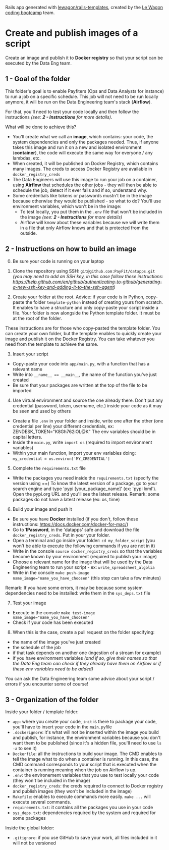 Rails app generated with [lewagon/rails-templates](https://github.com/lewagon/rails-templates), created by the [Le Wagon coding bootcamp](https://www.lewagon.com) team.

# Create and publish images of a script
Create an image and publish it to **Docker registry** so that your script can be executed by the Data Eng team.

## 1 - Goal of the folder
This folder's goal is to enable Payfiters (Ops and Data Analysts for instance) to run a job on a specific schedule. This job will not need to be run locally anymore, it will be run on the Data Engineering team's stack (**Airflow**).

For that, you'll need to test your code locally and then follow the instructions *(see: **2 - Instructions** for more details)*.

What will be done to achieve this?
- You'll create what we call an **image**, which contains: your code, the system dependencies and only the packages needed. Thus, if anyone takes this image and run it on a new and isolated environment (**container**), the code will execute the same way for everyone /  any lambdas, etc.
- When created, it will be published on Docker Registry, which contains many images. The creds to access Docker Registry are available in `docker_registry_creds`
- The Data Engineers will use this image to run your job on a container, using **Airflow** that schedules the other jobs - they will then be able to schedule the job, detect if it ever fails and if so, understand why.
- Some credentials like tokens or passwords mustn't be in the image because otherwise they would be published - so what to do? You'll use environment variables, which won't be in the image:
    - To test locally, you put them in the `.env` file that won't be included in the image *(see: **2 - Instructions** for more details)*
    - Airflow will know about these variables because we will write them in a file that only Airflow knows and that is protected from the outside.


## 2 - Instructions on how to build an image

0. Be sure your code is running on your laptop 

1. Clone the repository using SSH: `git@github.com:PayFit/datapps.git` *(you may need to add an SSH key, in this case follow these instructions: https://help.github.com/en/github/authenticating-to-github/generating-a-new-ssh-key-and-adding-it-to-the-ssh-agent)*

2. Create your folder at the root.
Advice: if your code is in Python, copy-paste the folder `template-python` instead of creating yours from scratch. It enables to have a structure and only copy-paste your script inside a file.
Your folder is now alongside the Python template folder. It must be at the root of the folder.

These instructions are for those who copy-pasted the template folder. You can create your own folder, but the template enables to quickly create your image and publish it on the Docker Registry. You can take whatever you need from the template to achieve the same.

3. Insert your script
- Copy-paste your code into `app/main.py`, with a function that has a relevant name
- Write into `__name__ == __main__`, the name of the function you've just created
- Be sure that your packages are written at the top of the file to be imported

4. Use virtual environment and source the one already there.
Don't put any credential (password, token, username, etc.) inside your code as it may be seen and used by others
- Create a file `.env` in your folder and inside, write one after the other (one credential per line) your different credentials, ex: ZENDESK_TOKEN="K8Gh762iOL@K"
The env variables should be in capital letters.
- Inside the `main.py`, write `import os` (required to import environment variables)
- Within your main function, import your env variables doing: `my_credential = os.environ['MY_CREDENTIAL']`

5. Complete the `requirements.txt` file
- Write the packages you need inside the `requirements.txt` (specify the version using ==)
To know the latest version of a package, go to your search engine and type 'pypi [your_package_name]' (ex: 'pypi lxml'). Open the pypi.org URL and you'll see the latest release.
Remark: some packages do not have a latest release (ex: os, time)

6. Build your image and push it
- Be sure you have **Docker** installed (if you don't, follow these instructions: https://docs.docker.com/docker-for-mac/)
- Go to **1Password**, in the 'datapps' safe and download the file `docker_registry_creds`. Put in your your folder.
- Open a terminal and go inside your folder: `cd my_folder_script` (you won't be able to execute the following commands if you are not in it)
- Write in the console `source docker_registry_creds` so that the variables become known by your environment (required to publish your image)
- Choose a relevant name for the image that will be used by the Data Engineering team to run your script - ex: `write_spreadsheet_algolia`
- Write in the console `make push-image name_image="name_you_have_choosen"` (this step can take a few minutes)

Remark: If you have some errors, it may be because some system dependencies need to be installed: write them in the `sys_deps.txt` file

7. Test your image
- Execute in the console `make test-image name_image="name_you_have_choosen"`
- Check if your code has been executed

8. When this is the case, create a pull request on the folder specifying:
- the name of the image you've just created
- the schedule of the job
- if that task depends on another one (ingestion of a stream for example)
- if you have environment variables *(and if so, give their names so that the Data Eng team can check if they already have them on Airflow or if these env variables need to be added)*

You can ask the Data Engineering team some advice about your script / errors if you encounter some of course!

## 3 - Organization of the folder

Inside your folder / template folder:
- `app`: where you create your code, `init` is there to package your code, you'll have to insert your code in the `main.py`file
- `.dockerignore`: it's what will not be inserted within the image you build and publish, for instance, the environment variables because you don't want them to be published (since it's a hidden file, you'll need to use `ls -a` to see it)
- `Dockerfile`: all the instructions to build your image. The CMD enables to tell the image what to do when a container is running. In this case, the CMD command corresponds to your script that is executed when the container is running meaning when the job on Airflow is up.
- `.env`: the environement variables that you use to test locally your code (they won't be included in the image)
- `docker_registry_creds`: the creds required to connect to Docker registry and publish images (they won't be included in the image)
- `Makefile`: enables to execute commands more easily. `make ...` will execute several commands.
- `requirements.txt`: it contains all the packages you use in your code
- `sys_deps.txt`: dependencies required by the system and required for some packages

Inside the global folder:
- `.gitignore`: if you use GitHub to save your work, all files included in it will not be versioned
